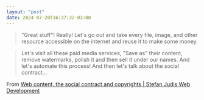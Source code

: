 ```yaml
---
layout: "post"
date: 2024-07-20T16:37:32-03:00
---
```


> "Great stuff"! Really! Let's go out and take every file, image, and other resource accessible on the internet and reuse it to make some money.

> Let's visit all these paid media services, "Save as" their content, remove watermarks, polish it and then sell it under our names. And let's automate this process! And then let's talk about the social contract...

From [Web content, the social contract and copyrights | Stefan Judis Web Development](https://www.stefanjudis.com/blog/web-content-and-copyrights/)
